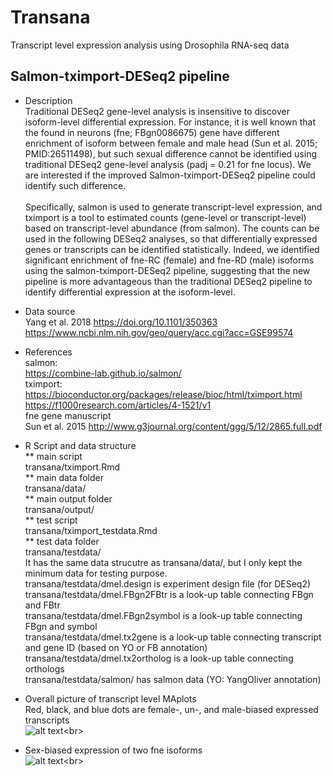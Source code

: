 # Transana
Transcript level expression analysis using Drosophila RNA-seq data

## Salmon-tximport-DESeq2 pipeline
* Description<br>
    Traditional DESeq2 gene-level analysis is insensitive to discover isoform-level differential expression. For instance, it is well known that the found in neurons (fne; FBgn0086675) gene have different enrichment of isoform between female and male head (Sun et al. 2015; PMID:26511498), but such sexual difference cannot be identified using traditional DESeq2 gene-level analysis (padj = 0.21 for fne locus).  We are interested if the improved Salmon-tximport-DESeq2 pipeline could identify such difference.<br><br>
    Specifically, salmon is used to generate transcript-level expression, and tximport is a tool to estimated counts (gene-level or transcript-level) based on transcript-level abundance (from salmon). The counts can be used in the following DESeq2 analyses, so that differentially expressed genes or transcripts can be identified statistically. Indeed, we identified significant enrichment of fne-RC (female) and fne-RD (male) isoforms using the salmon-tximport-DESeq2 pipeline, suggesting that the new pipeline is more advantageous than the traditional DESeq2 pipeline to identify differential expression at the isoform-level. <br>

* Data source<br>
Yang et al. 2018 https://doi.org/10.1101/350363<br>
https://www.ncbi.nlm.nih.gov/geo/query/acc.cgi?acc=GSE99574<br>

* References<br>
salmon:<br>
https://combine-lab.github.io/salmon/<br>
tximport:<br>
https://bioconductor.org/packages/release/bioc/html/tximport.html<br>
https://f1000research.com/articles/4-1521/v1<br>
fne gene manuscript<br>
Sun et al. 2015 http://www.g3journal.org/content/ggg/5/12/2865.full.pdf<br>

* R Script and data structure<br>
** main script<br>
transana/tximport.Rmd<br>
** main data folder<br>
transana/data/<br>
** main output folder<br>
transana/output/<br>
** test script<br>
transana/tximport_testdata.Rmd<br>
** test data folder<br>
transana/testdata/<br>
It has the same data strucutre as transana/data/, but I only kept the minimum data for testing purpose.<br>
transana/testdata/dmel.design is experiment design file (for DESeq2)<br>
transana/testdata/dmel.FBgn2FBtr is a look-up table connecting FBgn and FBtr<br>
transana/testdata/dmel.FBgn2symbol is a look-up table connecting FBgn and symbol<br>
transana/testdata/dmel.tx2gene is a look-up table connecting transcript and gene ID (based on YO or FB annotation)<br>
transana/testdata/dmel.tx2ortholog is a look-up table connecting orthologs<br>
transana/testdata/salmon/ has salmon data (YO: YangOliver annotation)<br>

* Overall picture of transcript level MAplots<br>
Red, black, and blue dots are female-, un-, and male-biased expressed transcripts<br>
![alt text](https://s3.us-east-2.amazonaws.com/haiwangyang.com/image/transMAplots.png?)<br>

* Sex-biased expression of two fne isoforms<br>
![alt text](https://s3.us-east-2.amazonaws.com/haiwangyang.com/image/fne.png??)<br>

